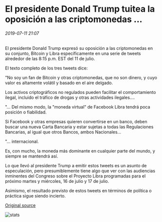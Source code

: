 # El presidente Donald Trump tuitea la oposición a las criptomonedas ...

###### 2019-07-11 21:07

El presidente Donald Trump expresó su oposición a las criptomonedas en su conjunto, Bitcoin y Libra específicamente en una serie de tweets alrededor de las 8:15 p.m. EST del 11 de julio.

El texto completo de los tres tweets dice:

"No soy un fan de Bitcoin y otras criptomonedas, que no son dinero, y cuyo valor es altamente volátil y basado en el aire delgado.

Los activos criptográficos no regulados pueden facilitar el comportamiento ilegal, incluido el tráfico de drogas y otras actividades ilegales....

"... Del mismo modo, la "moneda virtual" de Facebook Libra tendrá poca posición o fiabilidad.

Si Facebook y otras empresas quieren convertirse en un banco, deben buscar una nueva Carta Bancaria y estar sujetas a todas las Regulaciones Bancarias, al igual que otros Bancos, ambos Nacionales...

"... internacional.

Es, con mucho, la moneda más dominante en cualquier parte del mundo, y siempre se mantendrá así.

Lo que llevó al presidente Trump a emitir estos tweets es un asunto de especulación, pero presumiblemente tiene algo que ver con las audiencias inminentes del Congreso sobre el Proyecto Libra programadas para el próximo martes y miércoles, 16 de julio y 17 de julio.

Asimismo, el resultado previsto de estos tweets en términos de política o práctica sigue siendo incierto.

[Original source](https://cointelegraph.com/news/president-donald-trump-tweets-opposition-to-cryptocurrencies)

![stats](https://c.statcounter.com/11760860/0/a89fa40b/1/ "stats")